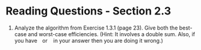 # Reading Questions - Section 2.3


1. Analyze the algorithm from Exercise 1.3.1 (page 23). Give both the best-case and worst-case efficiencies. (Hint: It involves a double sum. Also, if you have <img src="svgs/77a3b857d53fb44e33b53e4c8b68351a.svg?invert_in_darkmode" align=middle width=5.663225699999989pt height=21.68300969999999pt/> or <img src="svgs/36b5afebdba34564d884d347484ac0c7.svg?invert_in_darkmode" align=middle width=7.710416999999989pt height=21.68300969999999pt/> in your answer then you are doing it wrong.)
